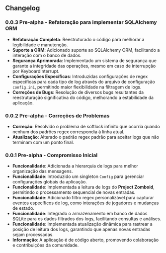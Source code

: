 ## Changelog

### 0.0.3 Pre-alpha - Refatoração para implementar SQLAlchemy ORM
- **Refatoração Completa**: Reestruturado o código para melhorar a legibilidade e manutenção.
- **Suporte a ORM**: Adicionado suporte ao SQLAlchemy ORM, facilitando a interação com o banco de dados.
- **Segurança Aprimorada**: Implementado um sistema de segurança que garante a integridade das operações, mesmo em caso de interrupção por KeyboardInterrupt.
- **Configurações Específicas**: Introduzidas configurações de regex específicas para cada tipo de log através do arquivo de configuração `config.ini`, permitindo maior flexibilidade na filtragem de logs.
- **Correções de Bugs**: Resolução de diversos bugs resultantes da reestruturação significativa do código, melhorando a estabilidade da aplicação.

### 0.0.2 Pre-alpha - Correções de Problemas
- **Correção**: Resolvido o problema de softlock infinito que ocorria quando nenhum dos padrões regex correspondia à linha atual.
- **Atualização**: Alterado o padrão regex padrão para aceitar logs que não terminam com um ponto final.

### 0.0.1 Pre-alpha - Compromisso Inicial
- **Funcionalidade**: Adicionada a hierarquia de logs para melhor organização das mensagens.
- **Funcionalidade**: Introduzido um singleton `Config` para gerenciar configurações globais da aplicação.
- **Funcionalidade**: Implementada a leitura de logs do **Project Zomboid**, permitindo o processamento sequencial de novas entradas.
- **Funcionalidade**: Adicionado filtro regex personalizável para capturar eventos específicos de log, como interações de jogadores e mudanças de estado.
- **Funcionalidade**: Integrado o armazenamento em banco de dados SQLite para os dados filtrados dos logs, facilitando consultas e análises.
- **Funcionalidade**: Implementada atualização dinâmica para rastrear a posição de leitura dos logs, garantindo que apenas novas entradas sejam processadas.
- **Informação**: A aplicação é de código aberto, promovendo colaboração e contribuições da comunidade. 
